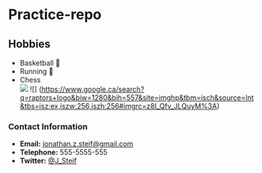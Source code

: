 # Practice-repo

## Hobbies
- Basketball :basketball:
- Running :runner:
- Chess  
![](https://avenirtutoring.files.wordpress.com/2016/06/chess-pieces-011.jpg?w=256&h=256&crop=1) ![] (https://www.google.ca/search?q=raptors+logo&biw=1280&bih=557&site=imghp&tbm=isch&source=lnt&tbs=isz:ex,iszw:256,iszh:256#imgrc=z8I_Qfv_JLQuyM%3A)


### Contact Information
-  **Email:** jonathan.z.steif@gmail.com
-  **Telephone:** 555-5555-555
-  **Twitter:** [@J_Steif](https://twitter.com/J_Steif) 
